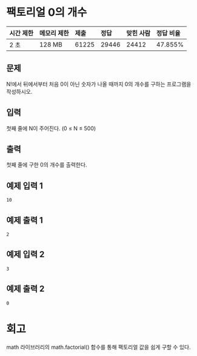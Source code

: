 # 팩토리얼 0의 개수 

| 시간 제한 | 메모리 제한 | 제출  | 정답  | 맞힌 사람 | 정답 비율 |
| :-------- | :---------- | :---- | :---- | :-------- | :-------- |
| 2 초      | 128 MB      | 61225 | 29446 | 24412     | 47.855%   |

## 문제

N!에서 뒤에서부터 처음 0이 아닌 숫자가 나올 때까지 0의 개수를 구하는 프로그램을 작성하시오.

## 입력

첫째 줄에 N이 주어진다. (0 ≤ N ≤ 500)

## 출력

첫째 줄에 구한 0의 개수를 출력한다.

## 예제 입력 1 

```
10
```

## 예제 출력 1 

```
2
```

## 예제 입력 2 

```
3
```

## 예제 출력 2 

```
0
```

# 회고

math 라이브러리의 math.factorial() 함수를 통해 팩토리얼 값을 쉽게 구할 수 있다.
